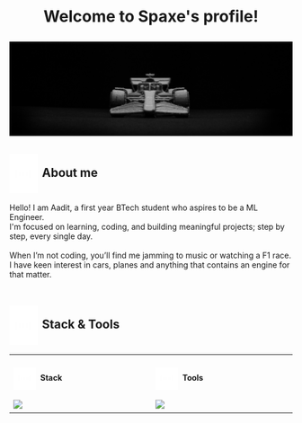 # <p align="center"> Welcome to Spaxe's profile! </p>
![Header Banner](./src/images/merc.jpg)

## <img src="./src/icons/waveform.gif" alt="audio" width="50" height="70" align ="center" style="margin-right:8px;">About me 
<p>
Hello! I am Aadit, a first year BTech student who aspires to be a ML Engineer. <br>
I'm focused on learning, coding, and building meaningful projects; step by step, every single day.<br><br>
When I’m not coding, you’ll find me jamming to music or watching a F1 race.<br>
I have keen interest in cars, planes and anything that contains an engine for that matter.
<br><br>


## <img src="./src/icons/waveform.gif" alt="audio" width="50" height="70" align ="center" style="margin-right:8px;">Stack & Tools

<table align="center">
  <tr>
    <td valign="top" width="10%">
      <h4><img src="./src/icons/waveform.gif" alt="audio" width="40" height="40" align ="center" style="margin-right:8px;">Stack</h4>
        <img src="https://go-skill-icons.vercel.app/api/icons?i=python,numpy,sql,opencv,firebase,tailwind,html,css" />
    </td>
    
  
  <td valign="top" width="10%">
      <h4><img src="./src/icons/waveform.gif" alt="audio" width="40" height="40" align ="center" style="margin-right:8px;">Tools</h4>
    <img src="https://go-skill-icons.vercel.app/api/icons?i=vscode,github,git,vercel" />
    </td>
  </tr>
</table>
